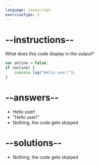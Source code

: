 ```yaml
---
language: javascript
exerciseType: 3
---
```


# --instructions--

What does this code display in the output?
```javascript
var online = false;
if (online) {
    console.log("Hello user!");
}
```

# --answers--

- Hello user!
- "Hello user!"
- Nothing, the code gets skipped

# --solutions--

- Nothing, the code gets skipped
